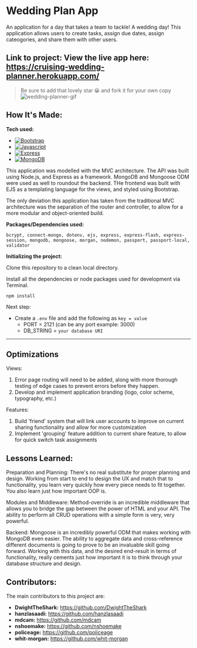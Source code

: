 # Wedding Plan App
An application for a day that takes a team to tackle! A wedding day! This application allows users to create tasks, assign due dates, assign cateogories, and share them with other users. 

**Link to project:**
View the live app here: https://cruising-wedding-planner.herokuapp.com/
---

> Be sure to add that lovely star 😀 and fork it for your own copy
![wedding-planner-gif](https://user-images.githubusercontent.com/101226771/188735466-ef77d210-0fae-48be-a36e-e9776164827f.gif)

## How It's Made:


**Tech used:** 

* [![Bootstrap][Bootstrap.com]][Bootstrap-url]
* [![Javascript][Javascript-shield]][Javascript-url]
* [![Express][Express-shield]][Express-url]
* [![MongoDB][MongoDB-shield]][MongoDB-url]

This application was modelled with the MVC architecture. The API was built using Node.js, and Express as a framework. MongoDB and Mongoose ODM were used as well to roundout the backend. THe frontend was built with EJS as a templating language for the views, and styled using Bootstrap.

The only deviation this application has taken from the traditional MVC architecture was the separation of the router and controller, to allow for a more modular and object-oriented build.

**Packages/Dependencies used:**

```
bcrypt, connect-mongo, dotenv, ejs, express, express-flash, express-session, mongodb, mongoose, morgan, nodemon, passport, passport-local, validator
```
**Initializing the project:**

Clone this repository to a clean local directory.

Install all the dependencies or node packages used for development via Terminal.
```
npm install
```

Next step:

- Create a `.env` file and add the following as `key = value` 
  - PORT = 2121 (can be any port example: 3000) 
  - DB_STRING = `your database URI` 
 ---
## Optimizations

Views: 
1. Error page routing will need to be added, along with more thorough testing of edge cases to prevent errors before they happen. 
2. Develop and implement application branding (logo, color scheme, typography, etc.)

Features:
1. Build 'friend' system that will link user accounts to improve on current sharing functionality and allow for more customization
2. Implement 'grouping' feature addition to current share feature, to allow for quick switch task assignments


## Lessons Learned:

Preparation and Planning: There's no real substitute for proper planning and design. Working from start to end to design the UX and match that to functionality, you learn very quickly how every piece needs to fit together. You also learn just how important OOP is.

Modules and Middleware: Method-override is an incredible middleware that allows you to bridge the gap between the power of HTML and your API. The ability to perform all CRUD operations with a simple form is very, very powerful.

Backend: Mongoose is an incredibly powerful ODM that makes working with MongoDB even easier. The ability to aggregate data and cross-reference different documents is going to prove to be an invaluable skill going forward. Working with this data, and the desired end-result in terms of functionality, really cements just how important it is to think through your database structure and design. 

## Contributors:
The main contributors to this project are:

- **DwightTheShark:** https://github.com/DwightTheShark
- **hanzlasaadi:** https://github.com/hanzlasaadi
- **mdcam:** https://github.com/mdcam
- **nshoemake:** https://github.com/nshoemake
- **policeage:** https://github.com/policeage
- **whit-morgan:** https://github.com/whit-morgan

[Bootstrap.com]: https://img.shields.io/badge/Bootstrap-563D7C?style=for-the-badge&logo=bootstrap&logoColor=white
[Bootstrap-url]: https://getbootstrap.com
[Express-shield]: https://img.shields.io/badge/Express.js-000000?style=for-the-badge&logo=express&logoColor=white
[Express-url]: https://expressjs.com
[MongoDB-shield]: https://img.shields.io/badge/MongoDB-4EA94B?style=for-the-badge&logo=mongodb&logoColor=white
[MongoDB-url]: https://mongodb.com
[Javascript-url]: https://developer.mozilla.org/en-US/docs/Web/JavaScript
[Javascript-shield]: https://img.shields.io/badge/JavaScript-323330?style=for-the-badge&logo=javascript&logoColor=F7DF1E

